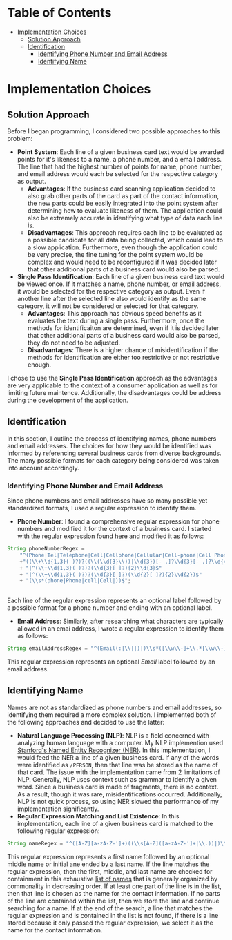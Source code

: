 # Table of Contents
- [Implementation Choices](#ImplementChoice)
  - [Solution Approach](##Approach)
  - [Identification](#Identification)
  	- [Identifying Phone Number and Email Address](###PhoneEmail)
  	- [Identifying Name](###Name)

# Implementation Choices
## Solution Approach
Before I began programming, I considered two possible approaches to this problem:
- **Point System**: Each line of a given business card text would be awarded points for it's likeness to a name, a phone number, and a email address. The line that had the highest number of points for name, phone number, and email address would each be selected for the respective category as output. 
  - **Advantages**: If the business card scanning application decided to also grab other parts of the card as part of the contact information, the new parts could be easily integrated into the point system after determining how to evaluate likeness of them. The application could also be extremely accurate in identifying what type of data each line is.
  - **Disadvantages**: This approach requires each line to be evaluated as a possible candidate for all data being collected, which could lead to a slow application. Furthermore, even though the application could be very precise, the fine tuning for the point system would be complex and would need to be reconfigured if it was decided later that other additional parts of a business card would also be parsed.
- **Single Pass Identification**: Each line of a given business card text would be viewed once. If it matches a name, phone number, or email address, it would be selected for the respective category as output. Even if another line after the selected line also would identify as the same category, it will not be considered or selected for that category. 
  - **Advantages**: This approach has obvious speed benefits as it evaluates the text during a single pass. Furthermore, once the methods for identificaiton are determined, even if it is decided later that other additional parts of a business card would also be parsed, they do not need to be adjusted. 
  - **Disadvantages**: There is a higher chance of misidentification if the methods for identification are either too restrictive or not restrictive enough. 

I chose to use the **Single Pass Identification** approach as the advantages are very applicable to the context of a consumer application as well as for limiting future maintence. Additionally, the disadvantages could be address during the development of the application. 
## Identification
In this section, I outline the process of identifying names, phone numbers and email addresses. The choices for how they would be identified was informed by referencing several business cards from diverse backgrounds. The many possible formats for each category being considered was taken into account accordingly. 
### Identifying Phone Number and Email Address
Since phone numbers and email addresses have so many possible yet standardized formats, I used a regular expression to identify them. 
- **Phone Number**: I found a comprehensive regular expression for phone numbers and modified it for the context of a business card. I started with the regular expression found [here](https://www.baeldung.com/java-regex-validate-phone-numbers) and modified it as follows: 
```java
String phoneNumberRegex = 
	"^(Phone|Tel|Telephone|Cell|Cellphone|Cellular|Cell-phone|Cell Phone|Cell phone|Mobile|Mobile Phone|)\\s*(:|\\||)\\s*"
	+"((\\+\\d{1,3}( )?)?((\\(\\d{3}\\))|\\d{3})[- .]?\\d{3}[- .]?\\d{4}$" 
	+ "|^(\\+\\d{1,3}( )?)?(\\d{3}[ ]?){2}\\d{3}$" 
	+ "|^(\\+\\d{1,3}( )?)?(\\d{3}[ ]?)(\\d{2}[ ]?){2}\\d{2})$"
	+ "(\\s*(phone|Phone|cell|Cell|))$";
	
```
Each line of the regular expression represents an optional label followed by a possible format for a phone number and ending with an optional label. 

- **Email Address**: Similarly, after researching what characters are typically allowed in an emai address, I wrote a regular expression to identify them as follows: 
```java
String emailAddressRegex = "^(Email(:|\\||)|)\\s*([\\w\\-]+\\.*[\\w\\-]+)@([\\w\\-]+)((\\.(\\w){2,})+)$";

```
This regular expression represents an optional _Email_ label followed by an email address.
## Identifying Name
Names are not as standardized as phone numbers and email addresses, so identifying them required a more complex solution. I implemented both of the following approaches and decided to use the latter: 
- **Natural Language Processing (NLP)**: NLP is a field concerned with analyzing human language with a computer. My NLP implemention used [Stanford's Named Entity Recognizer (NER)](https://nlp.stanford.edu/software/CRF-NER.html). In this implementation, I would feed the NER a line of a given business card. If any of the words were identified as `/PERSON`, then that line was be stored as the name of that card. The issue with the implementation came from 2 limitations of NLP. Generally, NLP uses context such as grammar to identify a given word. Since a business card is made of fragments, there is no context. As a result, though it was rare, misidentifications occurred. Additionally, NLP is not quick process, so using NER slowed the performance of my implementation significantly. 
- **Regular Expression Matching and List Existence**: In this implementation, each line of a given business card is matched to the following regular expression: 
```java
String nameRegex = "^([A-Z][a-zA-Z-']+)((\\s[A-Z]([a-zA-Z-']+|\\.))|)\\s([A-Z][a-zA-Z-']+)$";
```
This regular expression represents a first name followed by an optional middle name or initial ane ended by a last name. If the line matches the regular expression, then the first, middle, and last name are checked for containment in this exhaustive [list of names](https://www.usna.edu/Users/cs/roche/courses/s15si335/proj1/files.php%3Ff=names.txt.html) that is generally organized by commonality in decreasing order. If at least one part of the line is in the list, then that line is chosen as the name for the contact information. If no parts of the line are contained within the list, then we store the line and continue searching for a name. If at the end of the search, a line that matches the regular expression and is contained in the list is not found, if there is a line stored because it only passed the regular expression, we select it as the name for the contact information. 
